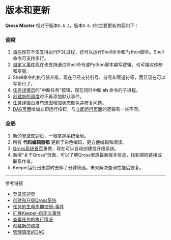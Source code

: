 # 版本和更新

**Qross Master** 相对于版本`0.6.2`，版本`0.6.3`的主要更新内容如下：
### 调度
1. [事件](/master/job/events.md)现在不仅支持运行PQL过程，还可以运行Shell命令和Python脚本。Shell命令可支持多行。
2. [自定义事件](/master/system/events.md)现在也支持通过Shell命令或Python脚本编写逻辑。也可接收传参和变量。
3. Shell命令的执行器升级，现在已经支持引号、分号和管道符等，而且现在可以写多行了。
4. [任务详情页](/master/jobs/task.md)的“中断任务”按钮，现在同时中断 **sh** 命令的子进程。
5. [创建新的调度](/master/jobs/job.md)时不再添加默认事件。
6. [任务详情页](/master/jobs/task.md)瀑布流图增加状态颜色并修复问题。
7. [DAG页面](/master/jobs/dag.md)增加立即运行按钮，与[立即运行页面](/master/jobs/manual.md)的逻辑有一些不同。

### 全局
1. 新的[登录欢迎页](/master/home.md)，一眼掌握系统全局。
2. 所有 **代码编辑器都** 更新了彩色编码，更方便编辑和阅读。
3. [Qross系统首页](/master/index.md)重做，现在可以自动创建或升级系统。
4. 新增“关于Qross”页面，可以了解Qross家族最新版本信息，找到源码链接或联系作者。
5. Keeper运行日志暂时去掉了分钟筛选，未来解决查询性能后恢复。

---
参考链接
* [登录欢迎页](/master/home.md)
* [创建和升级Qross系统](/master/index.md)
* [任务的生命周期控制-事件](/master/job/events.md)
* [扩展Keeper-自定义事件](/master/system/events.md)
* [查看任务的执行情况](/master/jobs/task.md)
* [创建新的调度](/master/jobs/job.md)
* [管理调度的DAG](/master/jobs/dag.md)